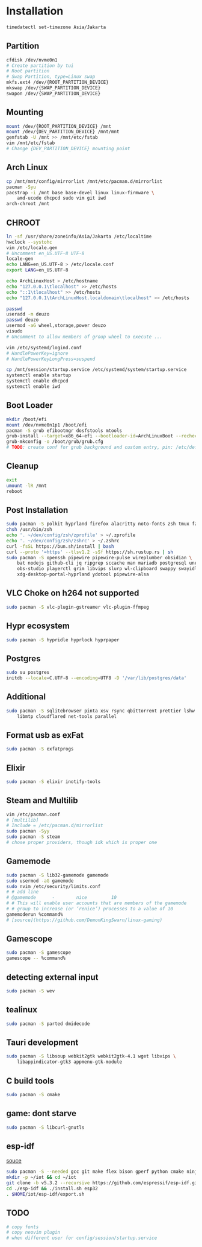 # Installation

```bash
timedatectl set-timezone Asia/Jakarta
```

## Partition
```bash
cfdisk /dev/nvme0n1
# Create partition by tui
# Root partition
# Swap Partition, type=Linux swap
mkfs.ext4 /dev/{ROOT_PARTITION_DEVICE}
mkswap /dev/{SWAP_PARTITION_DEVICE}
swapon /dev/{SWAP_PARTITION_DEVICE}
```

## Mounting
```bash
mount /dev/{ROOT_PARTITION_DEVICE} /mnt
mount /dev/{DEV_PARTITION_DEVICE} /mnt/mnt
genfstab -U /mnt >> /mnt/etc/fstab
vim /mnt/etc/fstab
# Change {DEV_PARTITION_DEVICE} mounting point
```

## Arch Linux
```bash
cp /mnt/mnt/config/mirrorlist /mnt/etc/pacman.d/mirrorlist
pacman -Syu
pacstrap -i /mnt base base-devel linux linux-firmware \
    amd-ucode dhcpcd sudo vim git iwd
arch-chroot /mnt
```

## CHROOT
```bash
ln -sf /usr/share/zoneinfo/Asia/Jakarta /etc/localtime
hwclock --systohc
vim /etc/locale.gen
# Uncomment en_US.UTF-8 UTF-8
locale-gen
echo LANG=en_US.UTF-8 > /etc/locale.conf
export LANG=en_US.UTF-8

echo ArchLinuxHost > /etc/hostname
echo "127.0.0.1\tlocalhost" >> /etc/hosts
echo "::1\tlocalhost" >> /etc/hosts
echo "127.0.0.1\tArchLinuxHost.localdomain\tlocalhost" >> /etc/hosts

passwd
useradd -m deuzo
passwd deuzo
usermod -aG wheel,storage,power deuzo
visudo
# Uncomment to allow members of group wheel to execute ...

vim /etc/systemd/logind.conf
# HandlePowerKey=ignore
# HandlePowerKeyLongPress=suspend

cp /mnt/session/startup.service /etc/systemd/system/startup.service
systemctl enable startup
systemctl enable dhcpcd
systemctl enable iwd
```

## Boot Loader
```bash
mkdir /boot/efi
mount /dev/nvme0n1p1 /boot/efi
pacman -S grub efibootmgr dosfstools mtools
grub-install --target=x86_64-efi --bootloader-id=ArchLinuxBoot --recheck
grub-mkconfig -o /boot/grub/grub.cfg
# TODO: create conf for grub background and custom entry, pin: /etc/default/grub
```

## Cleanup
```bash
exit
umount -lR /mnt
reboot
```

## Post Installation
```bash
sudo pacman -S polkit hyprland firefox alacritty noto-fonts zsh tmux fzf neovim
chsh /usr/bin/zsh
echo '. ~/dev/config/zsh/zprofile' > ~/.zprofile
echo '. ~/dev/config/zsh/zshrc' > ~/.zshrc
curl -fsSL https://bun.sh/install | bash
curl --proto '=https' --tlsv1.2 -sSf https://sh.rustup.rs | sh
sudo pacman -S openssh pipewire pipewire-pulse wireplumber obsidian \
    bat nodejs github-cli jq ripgrep sccache man mariadb postgresql unrar zip unzip vlc \
    obs-studio playerctl grim libvips slurp wl-clipboard swappy swayidle swayimg \
    xdg-desktop-portal-hyprland ydotool pipewire-alsa
```

## VLC Choke on h264 not supported
```bash
sudo pacman -S vlc-plugin-gstreamer vlc-plugin-ffmpeg
```

## Hypr ecosystem
```bash
sudo pacman -S hypridle hyprlock hyprpaper
```

## Postgres
```bash
sudo su postgres
initdb --locale=C.UTF-8 --encoding=UTF8 -D '/var/lib/postgres/data'
```

## Additional
```bash
sudo pacman -S sqlitebrowser pinta xsv rsync qbittorrent prettier lshw \
    libmtp cloudflared net-tools parallel
```

## Format usb as exFat
```bash
sudo pacman -S exfatprogs
```

## Elixir
```bash
sudo pacman -S elixir inotify-tools
```

## Steam and Multilib
```bash
vim /etc/pacman.conf
# [multilib]
# Include = /etc/pacman.d/mirrorlist
sudo pacman -Syy
sudo pacman -S steam
# chose proper providers, though idk which is proper one
```

## Gamemode
```bash
sudo pacman -S lib32-gamemode gamemode
sudo usermod -aG gamemode
sudo nvim /etc/security/limits.conf
# # add line
# @gamemode      -        nice         10
# # This will enable user accounts that are members of the gamemode
# # group to increase (or ‘renice’) processes to a value of 10
gamemoderun %command%
# [source](https://github.com/DemonKingSwarn/linux-gaming)
```

## Gamescope
```bash
sudo pacman -S gamescope
gamescope -- %command%
```

## detecting external input
```bash
sudo pacman -S wev
```

## tealinux
```bash
sudo pacman -S parted dmidecode
```

## Tauri development
```bash
sudo pacman -S libsoup webkit2gtk webkit2gtk-4.1 wget libvips \
    libappindicator-gtk3 appmenu-gtk-module
```

## C build tools
```bash
sudo pacman -S cmake
```

## game: dont starve
```bash
sudo pacman -S libcurl-gnutls
```

## esp-idf
[souce](https://docs.espressif.com/projects/esp-idf/en/stable/esp32/get-started/linux-macos-setup.html)
```bash
sudo pacman -S --needed gcc git make flex bison gperf python cmake ninja ccache dfu-util libusb
mkdir -p ~/iot && cd ~/iot
git clone -b v5.3.2 --recursive https://github.com/espressif/esp-idf.git
cd ./esp-idf && ./install.sh esp32
. $HOME/iot/esp-idf/export.sh
```

## TODO
```bash
# copy fonts
# copy neovim plugin
# when different user for config/session/startup.service
```
